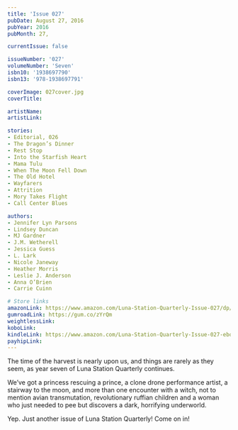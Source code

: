 ```yaml
---
title: 'Issue 027'
pubDate: August 27, 2016
pubYear: 2016
pubMonth: 27,

currentIssue: false

issueNumber: '027'
volumeNumber: 'Seven'
isbn10: '1938697790'
isbn13: '978-1938697791'

coverImage: 027cover.jpg
coverTitle:

artistName:
artistLink:

stories: 
- Editorial, 026
- The Dragon’s Dinner
- Rest Stop
- Into the Starfish Heart
- Mama Tulu
- When The Moon Fell Down
- The Old Hotel
- Wayfarers
- Attrition
- Mory Takes Flight
- Call Center Blues

authors: 
- Jennifer Lyn Parsons
- Lindsey Duncan
- MJ Gardner
- J.M. Wetherell
- Jessica Guess
- L. Lark
- Nicole Janeway
- Heather Morris
- Leslie J. Anderson
- Anna O’Brien
- Carrie Cuinn

# Store links
amazonLink: https://www.amazon.com/Luna-Station-Quarterly-Issue-027/dp/1938697790
gumroadLink: https://gum.co/zYrQm
weightlessLink: 
koboLink:
kindleLink: https://www.amazon.com/Luna-Station-Quarterly-Issue-027-ebook/dp/B01L8EMG6C
payhipLink: 
---
```

The time of the harvest is nearly upon us, and things are rarely as they seem, as year seven of Luna Station Quarterly continues.

We’ve got a princess rescuing a prince, a clone drone performance artist, a stairway to the moon, and more than one encounter with a witch, not to mention avian transmutation, revolutionary ruffian children and a woman who just needed to pee but discovers a dark, horrifying underworld.

Yep. Just another issue of Luna Station Quarterly! Come on in!
        